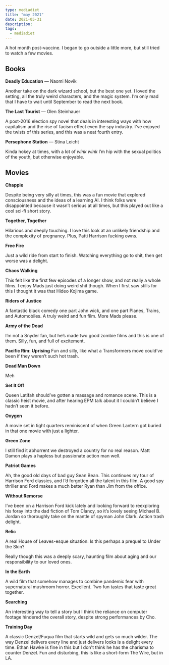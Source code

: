 ```yaml
---
type: mediadiet
title: "may 2021"
date: 2021-05-31
description: 
tags:
  - mediadiet
---
```


A hot month post-vaccine. I began to go outside a little more, but still tried to watch a few movies.

<!--more-->

## Books

**Deadly Education** — Naomi Novik

Another take on the dark wizard school, but the best one yet. I loved the setting, all the truly weird characters, and the magic system. I’m only mad that I have to wait until September to read the next book.

**The Last Tourist** — Olen Steinhauer

A post-2016 election spy novel that deals in interesting ways with how capitalism and the rise of facism effect even the spy industry. I've enjoyed the twists of this series, and this was a neat fourth entry.

**Persephone Station** — Stina Leicht

Kinda hokey at times, with a lot of _wink wink_ I’m hip with the sexual politics of the youth, but otherwise enjoyable. 

## Movies

**Chappie**

Despite being very silly at times, this was a fun movie that explored consciousness and the ideas of a learning AI. I think folks were disappointed because it wasn’t serious at all times, but this played out like a cool sci-fi short story.

**Together, Together**

Hilarious and deeply touching. I love this look at an unlikely friendship and the complexity of pregnancy. Plus, Patti Harrison fucking owns.

**Free Fire**

Just a wild ride from start to finish. Watching everything go to shit, then get worse was a delight.

**Chaos Walking**

This felt like the first few episodes of a longer show, and not really a whole films. I enjoy Mads just doing weird shit though. When I first saw stills for this I thought it was that Hideo Kojima game.

**Riders of Justice**

A fantastic black comedy one part John wick, and one part Planes, Trains, and Automobiles. A truly weird and fun film. More Mads please.

**Army of the Dead**

I’m not a Snyder fan, but he’s made two good zombie films and this is one of them. Silly, fun, and full of excitement.

**Pacific Rim: Uprising**
Fun and silly, like what a Transformers move could’ve been if they weren’t such hot trash.

**Dead Man Down**

Meh

**Set It Off**

Queen Latifah should’ve gotten a massage and romance scene. This is a classic heist movie, and after hearing EPM talk about it I couldn’t believe I hadn’t seen it before. 

**Oxygen**

A movie set in tight quarters reminiscent of when Green Lantern got buried in that one movie with just a lighter.

**Green Zone**

I still find it abhorrent we destroyed a country for no real reason. Matt Damon plays a hapless but passionate action man well.

**Patriot Games**

Ah, the good old days of bad guy Sean Bean. This continues my tour of Harrison Ford classics, and I’d forgotten all the talent in this film. A good spy thriller and Ford makes a much better Ryan than Jim from the office.

**Without Remorse**

I’ve been on a Harrison Ford kick lately and looking forward to reexploring his foray into the dad fiction of Tom Clancy, so it’s lovely seeing Michael B. Jordan so thoroughly take on the mantle of spyman John Clark. Action trash delight.

**Relic**

A real House of Leaves-esque situation. Is this perhaps a prequel to Under the Skin?

Really though this was a deeply scary, haunting film about aging and our responsibility to our loved ones.

**In the Earth**

A wild film that somehow manages to combine pandemic fear with supernatural mushroom horror. Excellent. Two fun tastes that taste great together.

**Searching**

An interesting way to tell a story but I think the reliance on computer footage hindered the overall story, despite strong performances by Cho.

**Training Day**

A classic Denzel/Fuqua film that starts wild and gets so much wilder. The way Denzel delivers every line and just delivers looks is a delight every time. Ethan Hawke is fine in this but I don't think he has the charisma to counter Denzel. Fun and disturbing, this is like a short-form The Wire, but in LA.